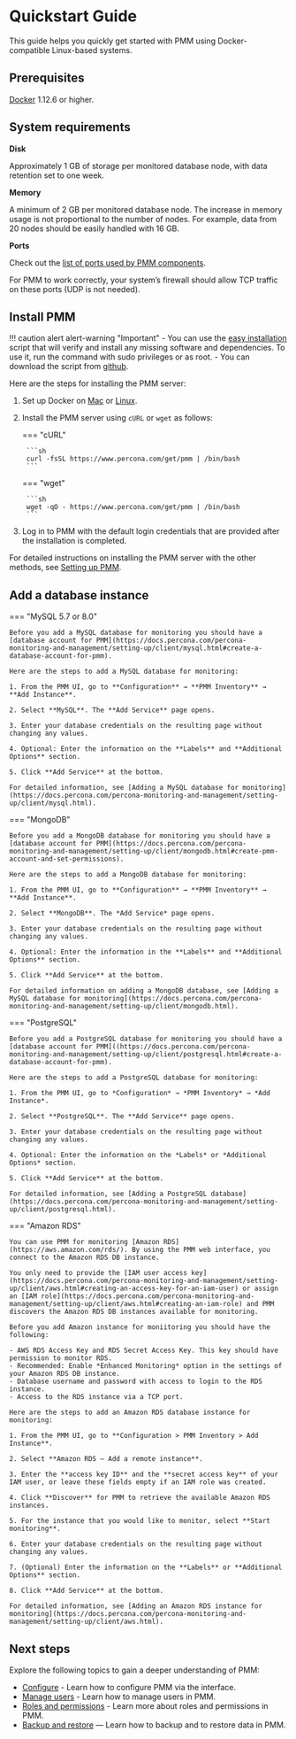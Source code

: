 # Quickstart Guide


This guide helps you quickly get started with PMM using Docker-compatible Linux-based systems.


## Prerequisites

[Docker](https://docs.docker.com/engine/install/) 1.12.6 or higher.

## System requirements

**Disk**

Approximately 1 GB of storage per monitored database node, with data retention set to one week. 

**Memory**

A minimum of 2 GB per monitored database node. The increase in memory usage is not proportional to the number of nodes. For example, data from 20 nodes should be easily handled with 16 GB.

**Ports**

Check out the [list of ports used by PMM components](setting-up/server/network.md).

For PMM to work correctly, your system’s firewall should allow TCP traffic on these ports (UDP is not needed).

## Install PMM

!!! caution alert alert-warning "Important"
    - You can use the [easy installation](https://docs.percona.com/percona-monitoring-and-management/setting-up/server/easy-install.html) script that will verify and install any missing software and dependencies. To use it, run the command with sudo privileges or as root.
    - You can download the script from [github](https://github.com/percona/pmm/blob/main/get-pmm.sh).

Here are the steps for installing the PMM server:

1. Set up Docker on [Mac](https://docs.docker.com/docker-for-mac/install) or [Linux](https://docs.docker.com/install/linux/docker-ce/ubuntu).

2. Install the PMM server using `cURL` or `wget` as follows:


    === "cURL"

        ```sh
        curl -fsSL https://www.percona.com/get/pmm | /bin/bash
        ```

    === "wget"

        ```sh
        wget -qO - https://www.percona.com/get/pmm | /bin/bash    
        ```

3. Log in to PMM with the default login credentials that are provided after the installation is completed.

For detailed instructions on installing the PMM server with the other methods, see [Setting up PMM](https://docs.percona.com/percona-monitoring-and-management/setting-up/server/index.html).

## Add a database instance

=== "MySQL 5.7 or 8.0"

    Before you add a MySQL database for monitoring you should have a [database account for PMM](https://docs.percona.com/percona-monitoring-and-management/setting-up/client/mysql.html#create-a-database-account-for-pmm).

    Here are the steps to add a MySQL database for monitoring:

    1. From the PMM UI, go to **Configuration** → **PMM Inventory** → **Add Instance**.

    2. Select **MySQL**. The **Add Service** page opens.

    3. Enter your database credentials on the resulting page without changing any values.

    4. Optional: Enter the information on the **Labels** and **Additional Options** section. 

    5. Click **Add Service** at the bottom.

    For detailed information, see [Adding a MySQL database for monitoring](https://docs.percona.com/percona-monitoring-and-management/setting-up/client/mysql.html).

=== "MongoDB"

    Before you add a MongoDB database for monitoring you should have a [database account for PMM](https://docs.percona.com/percona-monitoring-and-management/setting-up/client/mongodb.html#create-pmm-account-and-set-permissions).

    Here are the steps to add a MongoDB database for monitoring:

    1. From the PMM UI, go to **Configuration** → **PMM Inventory** → **Add Instance**.

    2. Select **MongoDB**. The *Add Service* page opens.

    3. Enter your database credentials on the resulting page without changing any values.

    4. Optional: Enter the information in the **Labels** and **Additional Options** section. 

    5. Click **Add Service** at the bottom.

    For detailed information on adding a MongoDB database, see [Adding a MySQL database for monitoring](https://docs.percona.com/percona-monitoring-and-management/setting-up/client/mongodb.html).

=== "PostgreSQL"

    Before you add a PostgreSQL database for monitoring you should have a [database account for PMM]((https://docs.percona.com/percona-monitoring-and-management/setting-up/client/postgresql.html#create-a-database-account-for-pmm).
    
    Here are the steps to add a PostgreSQL database for monitoring:

    1. From the PMM UI, go to *Configuration* → *PMM Inventory* → *Add Instance*.

    2. Select **PostgreSQL**. The **Add Service** page opens.

    3. Enter your database credentials on the resulting page without changing any values.

    4. Optional: Enter the information on the *Labels* or *Additional Options* section. 

    5. Click **Add Service** at the bottom.

    For detailed information, see [Adding a PostgreSQL database](https://docs.percona.com/percona-monitoring-and-management/setting-up/client/postgresql.html).

=== "Amazon RDS"

    You can use PMM for monitoring [Amazon RDS](https://aws.amazon.com/rds/). By using the PMM web interface, you connect to the Amazon RDS DB instance. 

    You only need to provide the [IAM user access key](https://docs.percona.com/percona-monitoring-and-management/setting-up/client/aws.html#creating-an-access-key-for-an-iam-user) or assign an [IAM role](https://docs.percona.com/percona-monitoring-and-management/setting-up/client/aws.html#creating-an-iam-role) and PMM discovers the Amazon RDS DB instances available for monitoring.

    Before you add Amazon instance for moniitoring you should have the following:

    - AWS RDS Access Key and RDS Secret Access Key. This key should have permission to monitor RDS.
    - Recommended: Enable *Enhanced Monitoring* option in the settings of your Amazon RDS DB instance.
    - Database username and password with access to login to the RDS instance.
    - Access to the RDS instance via a TCP port.

    Here are the steps to add an Amazon RDS database instance for monitoring:

    1. From the PMM UI, go to **Configuration > PMM Inventory > Add Instance**.

    2. Select **Amazon RDS – Add a remote instance**.

    3. Enter the **access key ID** and the **secret access key** of your IAM user, or leave these fields empty if an IAM role was created.

    4. Click **Discover** for PMM to retrieve the available Amazon RDS instances.

    5. For the instance that you would like to monitor, select **Start monitoring**.

    6. Enter your database credentials on the resulting page without changing any values.

    7. (Optional) Enter the information on the **Labels** or **Additional Options** section. 

    8. Click **Add Service** at the bottom.

    For detailed information, see [Adding an Amazon RDS instance for monitoring](https://docs.percona.com/percona-monitoring-and-management/setting-up/client/aws.html).


## Next steps

Explore the following topics to gain a deeper understanding of PMM:

- [Configure](how-to/configure.md) - Learn how to configure PMM via the interface.
- [Manage users](how-to/manage-users.md) - Learn how to manage users in PMM.
- [Roles and permissions](get-started/roles-and-permissions/index.md) - Learn more about roles and permissions in PMM.
- [Backup and restore](get-started/backup/index.md) — Learn how to backup and to restore data in PMM.




